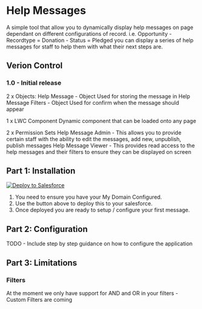 # Help Messages

A simple tool that allow you to dynamically display help messages on page dependant on different configurations of record.
i.e. Opportunity - Recordtype = Donation - Status = Pledged you can display a series of help messages for staff to help them with what their next steps are.

## Verion Control

### 1.0 - Initial release
2 x Objects:
Help Message - Object Used for storing the message in
Help Message Filters - Object Used for confirm when the message should appear

1 x LWC Component
Dynamic component that can be loaded onto any page

2 x Permission Sets
Help Message Admin - This allows you to provide certain staff with the ability to edit the messages, add new, unpublish, publish messages
Help Message Viewer - This provides read access to the help messages and their filters to ensure they can be displayed on screen

## Part 1: Installation

<a href="https://githubsfdeploy.herokuapp.com?owner=HYPHENATE&repo=HelpMessages">
  <img alt="Deploy to Salesforce"
       src="https://raw.githubusercontent.com/afawcett/githubsfdeploy/master/deploy.png">
</a>

1. You need to ensure you have your My Domain Configured.
2. Use the button above to deploy this to your salesforce.
3. Once deployed you are ready to setup / configure your first message.

## Part 2: Configuration

TODO - Include step by step guidance on how to configure the application

## Part 3: Limitations

### Filters
At the moment we only have support for AND and OR in your filters - Custom Filters are coming
